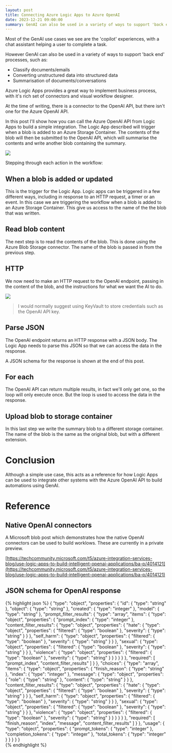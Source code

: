 ```yaml
---
layout: post
title: Connecting Azure Logic Apps to Azure OpenAI
date: 2023-12-21 09:00:00
summary: GenAI can also be used in a variety of ways to support 'back end' processes. Azure Logic Apps provides a great way to implement business process, with it's rich set of connectors and visual workflow designer. This guide talks through a simple example of a Logic App that calls the Azure OpenAI API.
---
```


Most of the GenAI use cases we see are the 'copilot' experiences, with a chat assistant helping a user to complete a task.

However GenAI can also be used in a variety of ways to support 'back end' processes, such as:

* Classify documents/emails
* Converting unstructured data into structured data
* Summarisation of documents/conversations

Azure Logic Apps provides a great way to implement business process, with it's rich set of connectors and visual workflow designer.

At the time of writing, there is a connector to the OpenAI API, but there isn't one for the Azure OpenAI API.

In this post I'll show how you can call the Azure OpenAI API from Logic Apps to build a simple integration. The Logic App described will trigger when a blob is added to an Azure Storage Container. The contents of the blob will then be submitted to the OpenAI API, which will summarise the contents and write another blob containing the summary.

![](/images/workflow.png)

Stepping through each action in the workflow:

## When a blob is added or updated

This is the trigger for the Logic App. Logic apps can be triggered in a few different ways, including in response to an HTTP request, a timer or an event. In this case we are triggering the workflow when a blob is added to an Azure Storage Container. This give us access to the name of the the blob that was written.

## Read blob content

The next step is to read the contents of the blob. This is done using the Azure Blob Storage connector. The name of the blob is passed in from the previous step.

## HTTP

We now need to make an HTTP request to the OpenAI endpoint, passing in the content of the blob, and the instructions for what we want the AI to do.

![](/images/settings.png)

> I would normally suggest using KeyVault to store credentials such as the OpenAI API key.

## Parse JSON

The OpenAI endpoint returns an HTTP response with a JSON body. The Logic App needs to parse this JSON so that we can access the data in the response.

A JSON schema for the response is shown at the end of this post.

## For each

The OpenAI API can return multiple results, in fact we'll only get one, so the loop will only execute once. But the loop is used to access the data in the response.

## Upload blob to storage container

In this last step we write the summary blob to a different storage container. The name of the blob is the same as the original blob, but with a different extension.

# Conclusion

Although a simple use case, this acts as a reference for how Logic Apps can be used to integrate other systems with the Azure OpenAI API to build automations using GenAI.

# Reference

## Native OpenAI connectors

A Microsoft blob post which demonstrates how the native OpenAI connectors can be used to build worklows. These are currently in a private preview.

[https://techcommunity.microsoft.com/t5/azure-integration-services-blog/use-logic-apps-to-build-intelligent-openai-applications/ba-p/4014121](https://techcommunity.microsoft.com/t5/azure-integration-services-blog/use-logic-apps-to-build-intelligent-openai-applications/ba-p/4014121)

## JSON schema for OpenAI response

{% highlight json %}
  {
      "type": "object",
      "properties": {
          "id": {
              "type": "string"
          },
          "object": {
              "type": "string"
          },
          "created": {
              "type": "integer"
          },
          "model": {
              "type": "string"
          },
          "prompt_filter_results": {
              "type": "array",
              "items": {
                  "type": "object",
                  "properties": {
                      "prompt_index": {
                          "type": "integer"
                      },
                      "content_filter_results": {
                          "type": "object",
                          "properties": {
                              "hate": {
                                  "type": "object",
                                  "properties": {
                                      "filtered": {
                                          "type": "boolean"
                                      },
                                      "severity": {
                                          "type": "string"
                                      }
                                  }
                              },
                              "self_harm": {
                                  "type": "object",
                                  "properties": {
                                      "filtered": {
                                          "type": "boolean"
                                      },
                                      "severity": {
                                          "type": "string"
                                      }
                                  }
                              },
                              "sexual": {
                                  "type": "object",
                                  "properties": {
                                      "filtered": {
                                          "type": "boolean"
                                      },
                                      "severity": {
                                          "type": "string"
                                      }
                                  }
                              },
                              "violence": {
                                  "type": "object",
                                  "properties": {
                                      "filtered": {
                                          "type": "boolean"
                                      },
                                      "severity": {
                                          "type": "string"
                                      }
                                  }
                              }
                          }
                      }
                  },
                  "required": [
                      "prompt_index",
                      "content_filter_results"
                  ]
              }
          },
          "choices": {
              "type": "array",
              "items": {
                  "type": "object",
                  "properties": {
                      "finish_reason": {
                          "type": "string"
                      },
                      "index": {
                          "type": "integer"
                      },
                      "message": {
                          "type": "object",
                          "properties": {
                              "role": {
                                  "type": "string"
                              },
                              "content": {
                                  "type": "string"
                              }
                          }
                      },
                      "content_filter_results": {
                          "type": "object",
                          "properties": {
                              "hate": {
                                  "type": "object",
                                  "properties": {
                                      "filtered": {
                                          "type": "boolean"
                                      },
                                      "severity": {
                                          "type": "string"
                                      }
                                  }
                              },
                              "self_harm": {
                                  "type": "object",
                                  "properties": {
                                      "filtered": {
                                          "type": "boolean"
                                      },
                                      "severity": {
                                          "type": "string"
                                      }
                                  }
                              },
                              "sexual": {
                                  "type": "object",
                                  "properties": {
                                      "filtered": {
                                          "type": "boolean"
                                      },
                                      "severity": {
                                          "type": "string"
                                      }
                                  }
                              },
                              "violence": {
                                  "type": "object",
                                  "properties": {
                                      "filtered": {
                                          "type": "boolean"
                                      },
                                      "severity": {
                                          "type": "string"
                                      }
                                  }
                              }
                          }
                      }
                  },
                  "required": [
                      "finish_reason",
                      "index",
                      "message",
                      "content_filter_results"
                  ]
              }
          },
          "usage": {
              "type": "object",
              "properties": {
                  "prompt_tokens": {
                      "type": "integer"
                  },
                  "completion_tokens": {
                      "type": "integer"
                  },
                  "total_tokens": {
                      "type": "integer"
                  }
              }
          }
      }
  }    
{% endhighlight %}